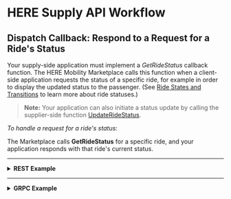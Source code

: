 # HERE Supply API Workflow #

## Dispatch Callback: Respond to a Request for a Ride's Status ##

Your supply-side application must implement a *GetRideStatus* callback function. The HERE Mobility Marketplace calls this function when a client-side application requests the status of a specific ride, for example in order to display the updated status to the passenger. (See [Ride States and Transitions](SupplyDevGuide_RideStates.md) to learn more about ride statuses.)

>**Note:** Your application can also initiate a status update by calling the supplier-side function [UpdateRideStatus](SupplyDevGuide_UpdateRideStatus.md).

*To handle a request for a ride's status:*

The Marketplace calls **GetRideStatus** for a specific ride, and your application responds with that ride's current status. 

----

<details>
<summary><b>REST Example</b></summary>

**Request:**

    COMING SOON

**Response:**

    COMING SOON

</details>

----

<details>
<summary><b>GRPC Example</b></summary>

**Request:**

    COMING SOON

**Response:**

    COMING SOON

</details>


